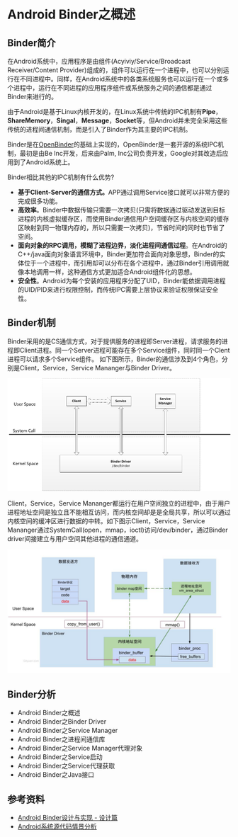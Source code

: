 # Android Binder之概述

## Binder简介

在Android系统中，应用程序是由组件(Acyiviy/Service/Broadcast Receiver/Content Provider)组成的，组件可以运行在一个进程中，也可以分别运行在不同进程中。同样，在Android系统中的各类系统服务也可以运行在一个或多个进程中，运行在不同进程的应用程序组件或系统服务之间的通信都是通过Binder来进行的。

由于Android是基于Linux内核开发的，在Linux系统中传统的IPC机制有**Pipe**，**ShareMemory**，**Singal**，**Message**，**Socket**等，但Android并未完全采用这些传统的进程间通信机制，而是引入了Binder作为其主要的IPC机制。

Binder是在[OpenBinder](http://www.angryredplanet.com/~hackbod/openbinder/docs/html/BinderIPCMechanism.html)的基础上实现的，OpenBinder是一套开源的系统IPC机制，最初是由Be Inc开发，后来由Palm, Inc公司负责开发，Google对其改造后应用到了Android系统上。

Binder相比其他的IPC机制有什么优势?&#x20;

* **基于Client-Server的通信方式。**&#x41;PP通过调用Service接口就可以非常方便的完成很多功能。&#x20;
* **高效率**。Binder中数据传输只需要一次拷贝(只需将数据通过驱动发送到目标进程的内核虚拟缓存区，而使用Binder通信用户空间缓存区与内核空间的缓存区映射到同一物理内存的，所以只需要一次拷贝)，节省时间的同时也节省了空间。&#x20;
* **面向对象的RPC调用，模糊了进程边界，淡化进程间通信过程**。在Android的C++/java面向对象语言环境中，Binder更加符合面向对象思想，Binder的实体位于一个进程中，而引用却可以分布在各个进程中，通过Binder引用调用就像本地调用一样，这种通信方式更加适合Android组件化的思想。&#x20;
* **安全性**。Android为每个安装的应用程序分配了UID，Binder能依据调用进程的UID/PID来进行权限控制，而传统IPC需要上层协议来验证权限保证安全性。

## Binder机制

Binder采用的是CS通信方式，对于提供服务的进程即Server进程，请求服务的进程即Client进程。同一个Server进程可能存在多个Service组件，同时同一个Clent进程可以请求多个Service组件。 如下图所示，Binder的通信涉及到4个角色，分别是Client，Service，Service Mananger与Binder Driver。

![](<../../.gitbook/assets/image (386).png>)

Client，Service，Service Mananger都运行在用户空间独立的进程中，由于用户进程地址空间是独立且不能相互访问，而内核空间却是是全局共享，所以可以通过内核空间的缓冲区进行数据的中转。如下图示Client，Service，Service Mananger通过SystemCall(open，mmap，ioctl)访问/dev/binder，通过Binder driver间接建立与用户空间其他进程的通信通道。

![](<../../.gitbook/assets/image (312).png>)

## Binder分析

* Android Binder之概述
* Android Binder之Binder Driver
* Android Binder之Service Manager
* Android Binder之进程间通信库
* Android Binder之Service Manager代理对象
* Android Binder之Service启动
* Android Binder之Service代理获取
* Android Binder之Java接口

## 参考资料

* [Android Binder设计与实现 - 设计篇](http://blog.csdn.net/universus/article/details/6211589)
* [Android系统源代码情景分析](http://0xcc0xcd.com/p/index.php)
